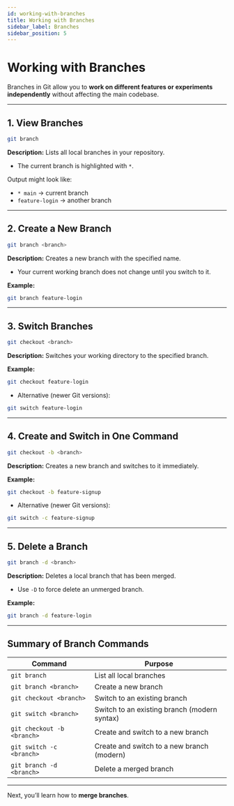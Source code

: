 ```yaml
---
id: working-with-branches
title: Working with Branches
sidebar_label: Branches
sidebar_position: 5
---
```


# Working with Branches

Branches in Git allow you to **work on different features or experiments independently** without affecting the main codebase.

---

## 1. View Branches

```bash
git branch
```
**Description:** Lists all local branches in your repository.  
- The current branch is highlighted with `*`.

Output might look like:  

- `* main` → current branch  
- `feature-login` → another branch  

---

## 2. Create a New Branch

```bash
git branch <branch>
```
**Description:** Creates a new branch with the specified name.  
- Your current working branch does not change until you switch to it.

**Example:**  

```bash
git branch feature-login
```
---

## 3. Switch Branches

```bash
git checkout <branch>
```
**Description:** Switches your working directory to the specified branch.  

**Example:**  

```bash
git checkout feature-login
```
- Alternative (newer Git versions):  

```bash
git switch feature-login
```
---

## 4. Create and Switch in One Command

```bash
git checkout -b <branch>
```
**Description:** Creates a new branch and switches to it immediately.  

**Example:**  

```bash
git checkout -b feature-signup
```
- Alternative (newer Git versions):  

```bash
git switch -c feature-signup
```
---

## 5. Delete a Branch

```bash
git branch -d <branch>
```
**Description:** Deletes a local branch that has been merged.  
- Use `-D` to force delete an unmerged branch.

**Example:**  

```bash
git branch -d feature-login
```
---

## Summary of Branch Commands

| Command                             | Purpose                                         |
|------------------------------------|------------------------------------------------|
| `git branch`                       | List all local branches                        |
| `git branch <branch>`              | Create a new branch                            |
| `git checkout <branch>`            | Switch to an existing branch                   |
| `git switch <branch>`              | Switch to an existing branch (modern syntax)  |
| `git checkout -b <branch>`         | Create and switch to a new branch             |
| `git switch -c <branch>`           | Create and switch to a new branch (modern)    |
| `git branch -d <branch>`           | Delete a merged branch                         |

---

Next, you’ll learn how to **merge branches**.
